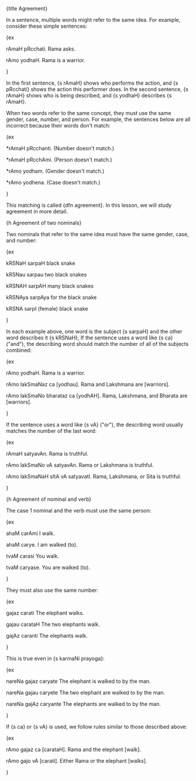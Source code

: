 {title Agreement}

In a sentence, multiple words might refer to the same idea. For example,
consider these simple sentences:

{ex

rAmaH pRcchati.
Rama asks.

rAmo yodhaH.
Rama is a warrior.

}

In the first sentence, {s rAmaH} shows who performs the action, and {s
pRcchati} shows the action this performer does. In the second sentence, {s
rAmaH} shows who is being described, and {s yodhaH} describes {s rAmaH}.

When two words refer to the same concept, they must use the same gender, case,
number, and person. For example, the sentences below are all incorrect because
their words don't match:

{ex

*rAmaH pRcchanti.
(Number doesn't match.)

*rAmaH pRcchAmi.
(Person doesn't match.)

*rAmo yodham.
(Gender doesn't match.)

*rAmo yodhena.
(Case doesn't match.)

}

This matching is called {dfn agreement}. In this lesson, we will study
agreement in more detail.


{h Agreement of two nominals}

Two nominals that refer to the same idea must have the same gender, case, and
number:

{ex

kRSNaH sarpaH
black snake

kRSNau sarpau
two black snakes

kRSNAH sarpAH
many black snakes

kRSNAya sarpAya
for the black snake

kRSNA sarpI
(female) black snake

}

In each example above, one word is the subject {s sarpaH} and the other word
describes it {s kRSNaH}, If the sentence uses a word like {s ca} ("and"), the
describing word should match the number of all of the subjects combined:

{ex

rAmo yodhaH.
Rama is a warrior.

rAmo lakSmaNaz ca [yodhau].
Rama and Lakshmana are [warriors].

rAmo lakSmaNo bharataz ca [yodhAH].
Rama, Lakshmana, and Bharata are [warriors].

}

If the sentence uses a word like {s vA} ("or"), the describing word usually
matches the number of the last word:

{ex

rAmaH satyavAn.
Rama is truthful.

rAmo lakSmaNo vA satyavAn.
Rama or Lakshmana is truthful.

rAmo lakSmaNaH sItA vA satyavatI.
Rama, Lakshmana, or Sita is truthful.

}


{h Agreement of nominal and verb}

The case 1 nominal and the verb must use the same person:

{ex

ahaM carAmi
I walk.

ahaM carye.
I am walked (to).

tvaM carasi
You walk.

tvaM caryase.
You are walked (to).

}

They must also use the same number:

{ex

gajaz carati
The elephant walks.

gajau carataH
The two elephants walk.

gajAz caranti
The elephants walk.

}

This is true even in {s karmaNi prayoga}:

{ex

nareNa gajaz caryate
The elephant is walked to by the man.

nareNa gajau caryete
The two elephant are walked to by the man.

nareNa gajAz caryante
The elephants are walked to by the man.

}

If {s ca} or {s vA} is used, we follow rules similar to those described above:

{ex

rAmo gajaz ca [carataH].
Rama and the elephant [walk].

rAmo gajo vA [carati].
Either Rama or the elephant [walks].

}

